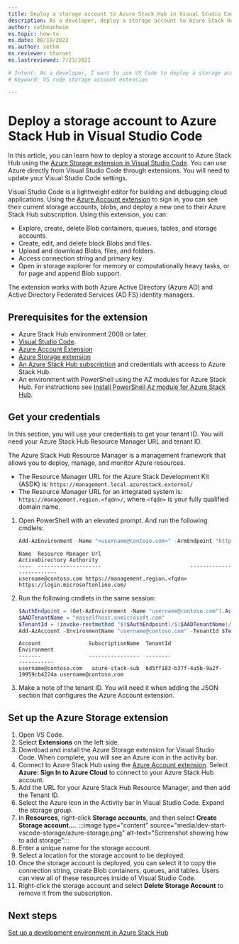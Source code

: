 ```yaml
---
title: Deploy a storage account to Azure Stack Hub in Visual Studio Code
description: As a developer, deploy a storage account to Azure Stack Hub in Visual Studio Code
author: sethmanheim
ms.topic: how-to
ms.date: 08/19/2022
ms.author: sethm
ms.reviewer: thoroet
ms.lastreviewed: 7/23/2021

# Intent: As a developer, I want to use VS Code to deploy a storage account to Azure Stack Hub.
# Keyword: VS code storage account extension

---
```


# Deploy a storage account to Azure Stack Hub in Visual Studio Code

In this article, you can learn how to deploy a storage account to Azure Stack Hub using the [Azure Storage extension in Visual Studio Code](https://marketplace.visualstudio.com/items?itemName=ms-azuretools.vscode-azurestorage). You can use Azure directly from Visual Studio Code through extensions. You will need to update your Visual Studio Code settings.

Visual Studio Code is a lightweight editor for building and debugging cloud applications. Using the [Azure Account extension](azure-stack-dev-start-vscode-azure.md) to sign in, you can see their current storage accounts, blobs, and deploy a new one to their Azure Stack Hub subscription. Using this extension, you can:

- Explore, create, delete Blob containers, queues, tables, and storage accounts.
- Create, edit, and delete block Blobs and files.
- Upload and download Blobs, files, and folders.
- Access connection string and primary key.
- Open in storage explorer for memory or computationally heavy tasks, or for page and append Blob support.

The extension works with both Azure Active Directory (Azure AD) and Active Directory Federated Services (AD FS) identity managers.

## Prerequisites for the extension

- Azure Stack Hub environment 2008 or later.
- [Visual Studio Code](https://code.visualstudio.com/).
- [Azure Account Extension](https://github.com/Microsoft/vscode-azure-account)
- [Azure Storage extension](https://marketplace.visualstudio.com/items?itemName=ms-azuretools.vscode-azurestorage)
- [An Azure Stack Hub subscription](https://azure.microsoft.com/overview/azure-stack/)
    and credentials with access to Azure Stack Hub.
- An environment with PowerShell using the AZ modules for Azure Stack Hub. For 
    instructions see [Install PowerShell Az module for Azure Stack Hub](../operator/powershell-install-az-module.md?bc=%2fazure-stack%2fbreadcrumb%2ftoc.json%3fview%3dazs-2008&toc=%2fazure-stack%2fuser%2ftoc.json%3fview%3dazs-2008&preserve-view=true).

## Get your credentials

In this section, you will use your credentials to get your tenant ID. You will need your Azure Stack Hub Resource Manager URL and tenant ID.

The Azure Stack Hub Resource Manager is a management framework that allows you to deploy, manage, and monitor Azure resources.

- The Resource Manager URL for the Azure Stack Development Kit (ASDK) is: `https://management.local.azurestack.external/` 
- The Resource Manager URL for an integrated system is: `https://management.region.<fqdn>/`, where `<fqdn>` is your fully qualified domain name.

1. Open PowerShell with an elevated prompt. And run the following cmdlets:

   ```powershell
   Add-AzEnvironment -Name "<username@contoso.com>" -ArmEndpoint "https://management.region.<fqdn>"
   ```

   ```Output
   Name  Resource Manager Url                            ActiveDirectory Authority
   ----  --------------------                            -------------------------
   username@contoso.com https://management.region.<fqdn> https://login.microsoftonline.com/
   ```

2. Run the following cmdlets in the same session:

   ```powershell
   $AuthEndpoint = (Get-AzEnvironment -Name "username@contoso.com").ActiveDirectoryAuthority.TrimEnd('/')
   $AADTenantName = "masselfhost.onmicrosoft.com"
   $TenantId = (invoke-restmethod "$($AuthEndpoint)/$($AADTenantName)/.well-known/openid-configuration").issuer.TrimEnd('/').Split('/')[-1]
   Add-AzAccount -EnvironmentName "username@contoso.com" -TenantId $TenantId
   ```

   ```Output
   Account               SubscriptionName  TenantId                             Environment
   -------               ----------------  --------                             -----------
   username@contoso.com   azure-stack-sub  6d5ff183-b37f-4a5b-9a2f-19959cb4224a username@contoso.com
   ```

3. Make a note of the tenant ID. You will need it when adding the JSON section that configures the Azure Account extension.

## Set up the Azure Storage extension

1. Open VS Code.
2. Select **Extensions** on the left side.
3. Download and install the Azure Storage extension for Visual Studio Code. When complete, you will see an Azure icon in the activity bar.
4. Connect to Azure Stack Hub using the [Azure Account extension](azure-stack-dev-start-vscode-azure.md). Select **Azure: Sign In to Azure Cloud** to connect to your Azure Stack Hub account.
5. Add the URL for your Azure Stack Hub Resource Manager, and then add the Tenant ID.
6. Select the Azure icon in the Activity bar in Visual Studio Code. Expand the storage group.
7. In **Resources**, right-click **Storage accounts**, and then select **Create Storage account...**.
   :::image type="content" source="media/dev-start-vscode-storage/azure-storage.png" alt-text="Screenshot showing how to add storage":::
8. Enter a unique name for the storage account.
9. Select a location for the storage account to be deployed.
10. Once the storage account is deployed, you can select it to copy the connection string, create Blob containers, queues, and tables. Users can view all of these resources inside of Visual Studio Code.
11. Right-click the storage account and select **Delete Storage Account** to remove it from the subscription.

## Next steps

[Set up a development environment in Azure Stack Hub](azure-stack-dev-start.md)

